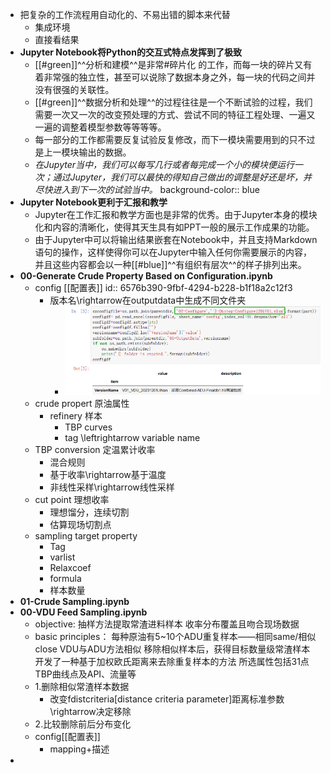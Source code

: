 - 把复杂的工作流程用自动化的、不易出错的脚本来代替
	- 集成环境
	- 直接看结果
- **Jupyter Notebook将Python的交互式特点发挥到了极致**
	- [[#green]]^^分析和建模^^是非常#碎片化 的工作，而每一块的碎片又有着非常强的独立性，甚至可以说除了数据本身之外，每一块的代码之间并没有很强的关联性。
	- [[#green]]^^数据分析和处理^^的过程往往是一个不断试验的过程，我们需要一次又一次的改变预处理的方式、尝试不同的特征工程处理、一遍又一遍的调整着模型参数等等等等。
	- 每一部分的工作都需要反复试验反复修改，而下一模块需要用到的只不过是上一模块输出的数据。
	- *在Jupyter当中，我们可以每写几行或者每完成一个小的模块便运行一次；通过Jupyter，我们可以最快的得知自己做出的调整是好还是坏，并尽快进入到下一次的试验当中。*
	  background-color:: blue
- **Jupyter Notebook更利于汇报和教学**
	- Jupyter在工作汇报和教学方面也是非常的优秀。由于Jupyter本身的模块化和内容的清晰化，使得其天生具有如PPT一般的展示工作成果的功能。
	- 由于Jupyter中可以将输出结果嵌套在Notebook中，并且支持Markdown语句的操作，这样使得你可以在Jupyter中输入任何你需要展示的内容，并且这些内容都会以一种[[#blue]]^^有组织有层次^^的样子排列出来。
- **00-Generate Crude Property Based on Configuration.ipynb**
	- config [[配置表]]
	  id:: 6576b390-9fbf-4294-b228-b1f18a2c12f3
		- 版本名\rightarrow在outputdata中生成不同文件夹
			- ![image.png](../assets/image_1702278774401_0.png)
	- crude propert 原油属性
		- refinery 样本
			- TBP curves
			- tag \leftrightarrow variable name
	- TBP conversion 定温累计收率
		- 混合规则
		- 基于收率\rightarrow基于温度
		- 非线性采样\rightarrow线性采样
	- cut point 理想收率
		- 理想馏分，连续切割
		- 估算现场切割点
	- sampling target property
		- Tag
		- varlist
		- Relaxcoef
		- formula
		- 样本数量
- **01-Crude Sampling.ipynb**
- **00-VDU Feed Sampling.ipynb**
	- objective:
	  抽样方法提取常渣进料样本
	  收率分布覆盖且吻合现场数据
	- basic principles：
	  每种原油有5~10个ADU重复样本——相同same/相似close
	  VDU与ADU方法相似
	  移除相似样本后，获得目标数量级常渣样本
	  开发了一种基于加权欧氏距离来去除重复样本的方法
	  所选属性包括31点TBP曲线点及API、流量等
	- 1.删除相似常渣样本数据
		- 改变fdistcriteria[distance criteria parameter]距离标准参数\rightarrow决定移除
	- 2.比较删除前后分布变化
	- config[[配置表]]
		- mapping+描述
-